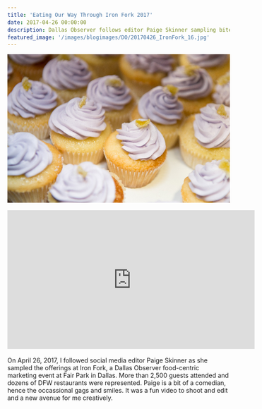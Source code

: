 ```yaml
---
title: 'Eating Our Way Through Iron Fork 2017'
date: 2017-04-26 00:00:00
description: Dallas Observer follows editor Paige Skinner sampling bites at Iron Fork 2017
featured_image: '/images/blogimages/DO/20170426_IronFork_16.jpg'
---
```


![](/images/blogimages/DO/20170426_IronFork_16.jpg)


<iframe src="http://www.dallasobserver.com/video/eating-our-way-through-iron-fork-xPP00Q7B" width="560" height="315" frameborder="0" allow="accelerometer; autoplay; encrypted-media; gyroscope; picture-in-picture" allowfullscreen></iframe>


On April 26, 2017, I followed social media editor Paige Skinner as she sampled the offerings at Iron Fork, a Dallas Observer food-centric marketing event at Fair Park in Dallas. More than 2,500 guests attended and dozens of DFW restaurants were represented. Paige is a bit of a comedian, hence the occassional gags and smiles. It was a fun video to shoot and edit and a new avenue for me creatively.
